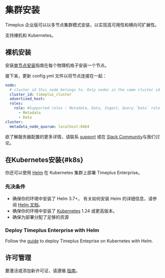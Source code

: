 # 集群安装

Timeplus 企业版可以以多节点集群模式安装，以实现高可用性和横向可扩展性。

支持裸机和 Kubernetes。

## 裸机安装

安装[单节点安装](singlenode_install)指南在每个物理机格子安装一个节点。

接下来，更新 config.yml 文件以将节点连接在一起：

```yaml
node:
  # cluster id this node belongs to. Only nodes in the same cluster id can form a cluster
  cluster_id: timeplus_cluster
  advertised_host:
  roles:
    role: #Supported roles : Metadata, Data, Ingest, Query.`Data` role contains both `Ingest and Query` roles
      - Metadata
      - Data
cluster:
  metadata_node_quorum: localhost:8464
```

欲了解服务器配置的更多详情，请联系 [support](mailto:support@timeplus.com) 或在 [Slack Community](timeplus.com/slack)与我们讨论。

## 在Kubernetes安装{#k8s}

你还可以使用 [Helm](https://helm.sh/) 在 Kubernetes 集群上部署 Timeplus Enterprise。

### 先决条件

- 确保你的环境中安装了 Helm 3.7+。 有关如何安装 Helm 的详细信息，请参阅 [Helm 文档](https://helm.sh/docs/intro/install/)。
- 确保你的环境中安装了 [Kubernetes](https://kubernetes.io/) 1.24 或更高版本。
- 确保为部署分配了足够的资源

### Deploy Timeplus Enterprise with Helm

Follow the [guide](k8s-helm) to deploy Timeplus Enteprise on Kubernetes with Helm.

## 许可管理

要激活或添加新许可证，请遵循 [指南](server_config#license)。
